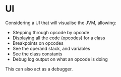 # UI
Considering a UI that will visualise the JVM, allowing:

* Stepping through opcode by opcode
* Displaying all the code (opcodes) for a class
* Breakpoints on opcodes
* See the operand stack, and variables
* See the class constants
* Debug log output on what an opcode is doing

This can also act as a debugger. 